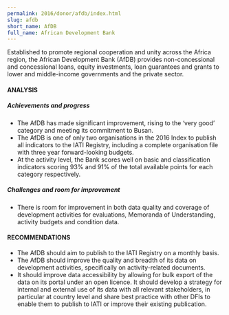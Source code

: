 ```yaml
---
permalink: 2016/donor/afdb/index.html
slug: afdb
short_name: AfDB
full_name: African Development Bank
---
```


Established to promote regional cooperation and unity across the Africa region, the African Development Bank (AfDB) provides non-concessional and concessional loans, equity investments, loan guarantees and grants to lower and middle-income governments and the private sector.

#### ANALYSIS

##### Achievements and progress

 * The AfDB has made significant improvement, rising to the ‘very good’ category and meeting its commitment to Busan.
 * The AfDB is one of only two organisations in the 2016 Index to publish all indicators to the IATI Registry, including a complete organisation file with three year forward-looking budgets.
 * At the activity level, the Bank scores well on basic and classification indicators scoring 93% and 91% of the total available points for each category respectively.

##### Challenges and room for improvement

 * There is room for improvement in both data quality and coverage of development activities for evaluations, Memoranda of Understanding, activity budgets and condition data.

#### RECOMMENDATIONS

 * The AfDB should aim to publish to the IATI Registry on a monthly basis.
 * The AfDB should improve the quality and breadth of its data on development activities, specifically on activity-related documents.
 * It should improve data accessibility by allowing for bulk export of the data on its portal under an open licence. It should develop a strategy for internal and external use of its data with all relevant stakeholders, in particular at country level and share best practice with other DFIs to enable them to publish to IATI or improve their existing publication.